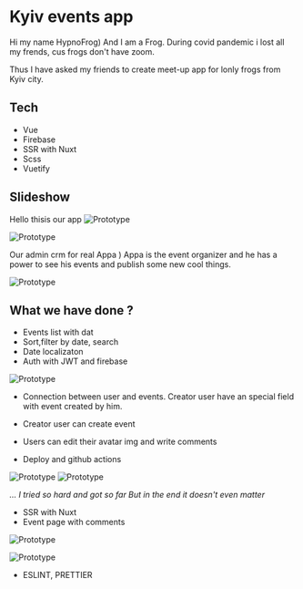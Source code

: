 # Kyiv events app

Hi my name HypnoFrog) And I am a Frog. During covid pandemic i lost all my frends, cus frogs don't have zoom.

Thus I have asked my friends to create meet-up app for lonly frogs from Kyiv city.

## Tech

- Vue
- Firebase
- SSR with Nuxt
- Scss
- Vuetify

## Slideshow

Hello thisis our app
![Prototype](https://live.staticflickr.com/65535/51626149595_ba9b52813a_c.jpg)

![Prototype](https://live.staticflickr.com/65535/51624470557_f4367ac900_c.jpg)

Our admin crm for real Appa ) Appa is the event organizer and he has a power to see his events and publish some new cool things.

![Prototype](https://live.staticflickr.com/65535/51625388243_827f3b8bca_c.jpg)

## What we have done ?

- Events list with dat
- Sort,filter by date, search
- Date localizaton
- Auth with JWT and firebase

![Prototype](https://live.staticflickr.com/65535/51625386733_896bddc828_c.jpg)

- Connection between user and events.
  Creator user have an special field with event created by him.

- Creator user can create event
- Users can edit their avatar img and write comments
- Deploy and github actions

![Prototype](https://live.staticflickr.com/65535/51624506852_7d3aacf218_b.jpg)
![Prototype](https://live.staticflickr.com/65535/51625553608_a7fa05352d_b.jpg)

  <cite>
  … I tried so hard and got so far
  But in the end it doesn't even matter
  </cite>

- SSR with Nuxt
- Event page with comments

![Prototype](https://live.staticflickr.com/65535/51626003719_37a63ec118_b.jpg)

![Prototype](https://live.staticflickr.com/65535/51626002644_77b15c2556_b.jpg)

- ESLINT, PRETTIER
